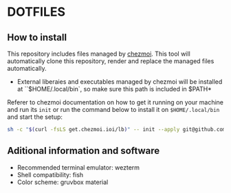 # DOTFILES
## How to install
This repository includes files managed by [chezmoi](https://github.com/twpayne/chezmoi). This tool will automatically
clone this repository, render and replace the managed files automatically.

* External liberaies and executables managed by chezmoi will be installed at ``$HOME/.local/bin`, so make sure this
 path is included in $PATH*

Referer to chezmoi documentation on how to get it running on your machine and run its `init` or run the command below to
install it on `$HOME/.local/bin` and start the setup:

```sh
sh -c "$(curl -fsLS get.chezmoi.ioi/lb)" -- init --apply git@github.com:mmilani1/dotfiles.git
```

## Aditional information and software
- Recommended terminal emulator: wezterm
- Shell compatibility: fish
- Color scheme: gruvbox material

